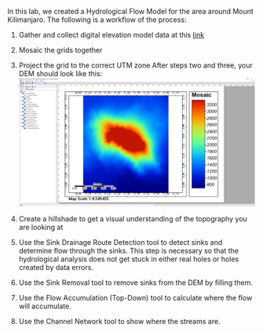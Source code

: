 In this lab, we created a Hydrological Flow Model for the area around Mount Kilimanjaro. The following is a workflow of the process:

1. Gather and collect digital elevation model data at this [link]( https://search.earthdata.nasa.gov/)

2. Mosaic the grids together

3. Project the grid to the correct UTM zone
After steps two and three, your DEM should look like this:
![DEM](DEM.PNG)

4. Create a hillshade to get a visual understanding of the topography you are looking at

5. Use the Sink Drainage Route Detection tool to detect sinks and determine flow through the sinks. This step is necessary so that the hydrological analysis does not get stuck in either real holes or holes created by data errors.

6. Use the Sink Removal tool to remove sinks from the DEM by filling them.

7. Use the Flow Accumulation (Top-Down) tool to calculate where the flow will accumulate.

8. Use the Channel Network tool to show where the streams are.
